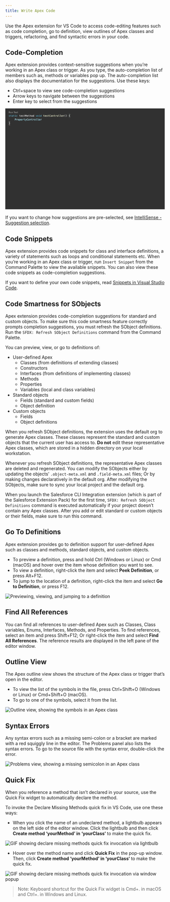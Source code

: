 ```yaml
---
title: Write Apex Code
---
```


Use the Apex extension for VS Code to access code-editing features such as code completion, go to definition, view outlines of Apex classes and triggers, refactoring, and find syntactic errors in your code.

## Code-Completion

Apex extension provides context-sensitive suggestions when you’re working in an Apex class or trigger. As you type, the auto-completion list of members such as, methods or variables pop up. The auto-completion list also displays the documentation for the suggestions. Use these keys:

- Ctrl+space to view see code-completion suggestions
- Arrow keys to navigate between the suggestions
- Enter key to select from the suggestions

![Animation showing code completion of PropertyController](../../images/apex_completion_with_doc.gif)

If you want to change how suggestions are pre-selected, see [IntelliSense - Suggestion selection](https://code.visualstudio.com/docs/editor/intellisense).

## Code Snippets

Apex extension provides code snippets for class and interface definitions, a variety of statements such as loops and conditional statements etc. When you’re working in an Apex class or trigger, run `Insert Snippet` from the Command Palette to view the available snippets. You can also view these code snippets as code-completion suggestions.

If you want to define your own code snippets, read [Snippets in Visual Studio Code](https://code.visualstudio.com/docs/editor/userdefinedsnippets).

## Code Smartness for SObjects

Apex extension provides code-completion suggestions for standard and custom objects. To make sure this code smartness feature correctly prompts completion suggestions, you must refresh the SObject definitions. Run the `SFDX: Refresh SObject Definitions` command from the Command Palette.

You can preview, view, or go to definitions of:

- User-defined Apex
  - Classes (from definitions of extending classes)
  - Constructors
  - Interfaces (from definitions of implementing classes)
  - Methods
  - Properties
  - Variables (local and class variables)
- Standard objects
  - Fields (standard and custom fields)
  - Object definition
- Custom objects
  - Fields
  - Object definitions

When you refresh SObject definitions, the extension uses the default org to generate Apex classes. These classes represent the standard and custom objects that the current user has access to. **Do not** edit these representative Apex classes, which are stored in a hidden directory on your local workstation.

Whenever you refresh SObject definitions, the representative Apex classes are deleted and regenerated. You can modify the SObjects either by updating the objects’ `.object-meta.xml` and `.field-meta.xml` files; Or by making changes declaratively in the default org. After modifying the SObjects, make sure to sync your local project and the default org.

When you launch the Salesforce CLI Integration extension (which is part of the Salesforce Extension Pack) for the first time, `SFDX: Refresh SObject Definitions` command is executed automatically if your project doesn’t contain any Apex classes. After you add or edit standard or custom objects or their fields, make sure to run this command.

## Go To Definitions

Apex extension provides go to definition support for user-defined Apex such as classes and methods, standard objects, and custom objects.

- To preview a definition, press and hold Ctrl (Windows or Linux) or Cmd (macOS) and hover over the item whose definition you want to see.
- To view a definition, right-click the item and select **Peek Definition**, or press Alt+F12.
- To jump to the location of a definition, right-click the item and select **Go to Definition**, or press F12.

![Previewing, viewing, and jumping to a definition](../../images/apex_go_to_definition.gif)

## Find All References

You can find all references to user-defined Apex such as Classes, Class variables, Enums, Interfaces, Methods, and Properties. To find references, select an item and press Shift+F12; Or right-click the item and select **Find All References**. The reference results are displayed in the left pane of the editor window.

## Outline View

The Apex outline view shows the structure of the Apex class or trigger that’s open in the editor.

- To view the list of the symbols in the file, press Ctrl+Shift+O (Windows or Linux) or Cmd+Shift+O (macOS).
- To go to one of the symbols, select it from the list.

![Outline view, showing the symbols in an Apex class](../../images/apex_outline.png)

## Syntax Errors

Any syntax errors such as a missing semi-colon or a bracket are marked with a red squiggly line in the editor. The Problems panel also lists the syntax errors. To go to the source file with the syntax error, double-click the error.

![Problems view, showing a missing semicolon in an Apex class](../../images/apex_problems.png)

## Quick Fix

When you reference a method that isn’t declared in your source, use the Quick Fix widget to automatically declare the method.

To invoke the Declare Missing Methods quick fix in VS Code, use one these ways:

- When you click the name of an undeclared method, a lightbulb appears on the left side of the editor window. Click the lightbulb and then click **Create method ‘yourMethod’ in ‘yourClass‘** to make the quick fix.

![GIF showing declare missing methods quick fix invocation via lightbulb](../../images/declare-missing-methods-1.gif)

- Hover over the method name and click **Quick Fix** in the pop-up window. Then, click **Create method ‘yourMethod’ in ‘yourClass‘** to make the quick fix.

![GIF showing declare missing methods quick fix invocation via window popup](../../images/declare-missing-methods-2.gif)

> Note: Keyboard shortcut for the Quick Fix widget is Cmd+. in macOS and Ctrl+. in Windows and Linux.
